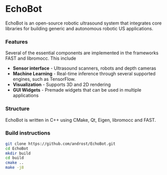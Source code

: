 # EchoBot

EchoBot is an open-source robotic ultrasound system that integrates core libraries for building generic and autonomous robotic US applications.

### Features

Several of the essential components are implemented in the frameworks FAST and libromocc. This include

* **Sensor interface** - Ultrasound scanners, robots and depth cameras
* **Machine Learning** - Real-time inference through several supported engines, such as TensorFlow.
* **Visualization** - Supports 3D and 2D rendering
* **GUI Widgets** - Premade widgets that can be used in multiple applications

### Structure

EchoBot is written in C++ using CMake, Qt, Eigen, libromocc and FAST.


### Build instructions

```bash
git clone https://github.com/androst/EchoBot.git
cd EchoBot
mkdir build
cd build
cmake ..
make -j8
```